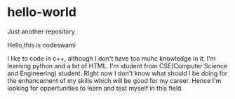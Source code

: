 # hello-world
Just another repository

Hello,this is codeswami

I like to code in c++, although I don't have too muhc knowledge in it. I'm learning python and a bit of HTML.
I'm student from CSE(Computer Science and Engineering) student. RIght now I don't know what should I be doing for the enhancement of my skills which will be good for my career. 
Hence I'm looking for oppertunities to learn and test myself in this field.
